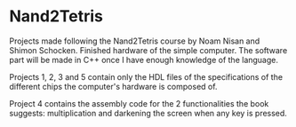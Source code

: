 # Nand2Tetris
Projects made following the Nand2Tetris course by Noam Nisan and Shimon Schocken.
Finished hardware of the simple computer. The software part will be made in C++ once I have enough knowledge of the language. 

Projects 1, 2, 3 and 5 contain only the HDL files of the specifications of the different chips the computer's hardware is composed of.

Project 4 contains the assembly code for the 2 functionalities the book suggests: multiplication and darkening the screen when any key is pressed.
